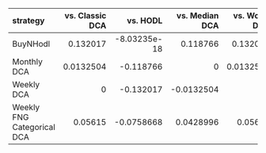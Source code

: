| strategy                   |   vs. Classic DCA |     vs. HODL |   vs. Median DCA |   vs. Worst DCA |
|:---------------------------|------------------:|-------------:|-----------------:|----------------:|
| BuyNHodl                   |         0.132017  | -8.03235e-18 |        0.118766  |       0.132017  |
| Monthly DCA                |         0.0132504 | -0.118766    |        0         |       0.0132504 |
| Weekly DCA                 |         0         | -0.132017    |       -0.0132504 |       0         |
| Weekly FNG Categorical DCA |         0.05615   | -0.0758668   |        0.0428996 |       0.05615   |